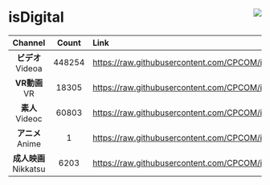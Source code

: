 # isDigital <img align="right" src="https://img.shields.io/github/last-commit/CPCOM/isDigital"/>  
  
| Channel | Count | Link |  
| :-----: | :---: | :--- |  
|**ビデオ**<br />Videoa | 448254 | https://raw.githubusercontent.com/CPCOM/isDigital/main/Videoa.txt |  
|**VR動画**<br />VR | 18305 | https://raw.githubusercontent.com/CPCOM/isDigital/main/VR.txt |  
|**素人**<br />Videoc | 60803 | https://raw.githubusercontent.com/CPCOM/isDigital/main/Videoc.txt |  
|**アニメ**<br />Anime | 1 | https://raw.githubusercontent.com/CPCOM/isDigital/main/Anime.txt |  
|**成人映画**<br />Nikkatsu | 6203 | https://raw.githubusercontent.com/CPCOM/isDigital/main/Nikkatsu.txt |  